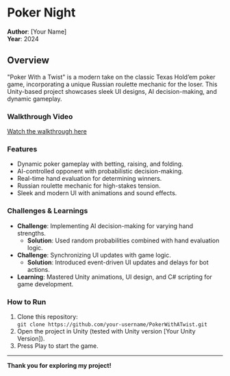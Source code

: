# Poker Night
**Author**: [Your Name]  
**Year**: 2024  

## Overview
"Poker With a Twist" is a modern take on the classic Texas Hold’em poker game, incorporating a unique Russian roulette mechanic for the loser. This Unity-based project showcases sleek UI designs, AI decision-making, and dynamic gameplay.

### Walkthrough Video
[Watch the walkthrough here](https://your-video-link.com)

### Features
- Dynamic poker gameplay with betting, raising, and folding.
- AI-controlled opponent with probabilistic decision-making.
- Real-time hand evaluation for determining winners.
- Russian roulette mechanic for high-stakes tension.
- Sleek and modern UI with animations and sound effects.

### Challenges & Learnings
- **Challenge**: Implementing AI decision-making for varying hand strengths.
  - **Solution**: Used random probabilities combined with hand evaluation logic.
- **Challenge**: Synchronizing UI updates with game logic.
  - **Solution**: Introduced event-driven UI updates and delays for bot actions.
- **Learning**: Mastered Unity animations, UI design, and C# scripting for game development.

### How to Run
1. Clone this repository:  
   `git clone https://github.com/your-username/PokerWithATwist.git`
2. Open the project in Unity (tested with Unity version [Your Unity Version]).
3. Press Play to start the game.

---

**Thank you for exploring my project!**
